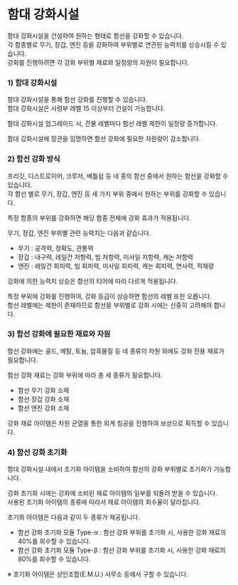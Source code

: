 # 함대 강화시설

함대 강화시설을 건설하여 원하는 형태로 함선을 강화할 수 있습니다.<br>
각 함종별로 무기, 장갑, 엔진 등을 강화하여 부위별로 연관된 능력치를 상승시킬 수 있습니다.<br>
강화를 진행하려면 각 강화 부위별 재료와 일정량의 자원이 필요합니다.
<br>

### 1) 함대 강화시설

함대 강화시설을 통해 함선 강화를 진행할 수 있습니다.<br>
함대 강화시설은 사령부 레벨 15 이상부터 건설이 가능합니다.

함대 강화시설 업그레이드 시, 건물 레벨마다 함선 레벨 제한이 일정량 증가합니다.

함대 강화시설에 장관을 임명하면 함선 강화에 필요한 자원량이 감소합니다.
<br>

### 2) 함선 강화 방식

프리깃, 디스트로이어, 크루저, 배틀쉽 등 네 종의 함선 중에서 원하는 함선을 강화할 수 있습니다.<br>
각 함선 별로 무기, 장갑, 엔진 등 세 가지 부위 중에서 원하는 부위를 강화할 수 있습니다.

특정 함종의 부위를 강화하면 해당 함종 전체에 강화 효과가 적용됩니다.

무기, 장갑, 엔진 부위별 관련 능력치는 다음과 같습니다.<br>
- 무기 : 공격력, 정확도, 관통력
- 장갑 : 내구력, 레일건 저항력, 빔 저항력, 미사일 저항력, 캐논 저항력
- 엔진 : 레일건 회피력, 빔 회피력, 미사일 회피력, 캐논 회피력, 연사력, 적재량

강화에 의한 능력치 상승은 함선의 티어에 따라 다르게 적용됩니다.

특정 부위에 강화를 진행하여, 강화 등급이 상승하면 함선의 레벨 또한 오릅니다.<br>
함선 레벨에는 제한이 존재하므로 함선을 부위별로 강화 시에는 신중히 고려해야 합니다.
<br>

### 3) 함선 강화에 필요한 재료와 자원

함선 강화에는 골드, 메탈, 토늄, 암흑물질 등 네 종류의 자원 외에도 강화 전용 재료가 필요합니다.

함선 강화 재료는 강화 부위에 따라 총 세 종류가 필요합니다.
- 함선 무기 강화 소재
- 함선 장갑 강화 소재
- 함선 엔진 강화 소재

강화 재료 아이템은 차원 균열을 통한 외계 침공을 진행하여 보상으로 획득할 수 있습니다.
<br>

### 4) 함선 강화 초기화

함대 강화시설 내에서 초기화 아이템을 소비하여 함선의 강화 부위별로 초기화가 가능합니다.

강화 초기화 시에는 강화에 소비된 재료 아이템의 일부를 되돌려 받을 수 있습니다.<br>
사용된 초기화 아이템의 종류에 따라서 재료 아이템의 회수율이 달라집니다.

초기화 아이템은 다음과 같이 두 종류가 제공됩니다.<br>
- 함선 강화 초기화 모듈 Type-α : 함선 강화 부위를 초기화 시, 사용한 강화 재료의 40%를 회수할 수 있습니다.
- 함선 강화 초기화 모듈 Type-β : 함선 강화 부위를 초기화 시, 사용한 강화 재료의 80%를 회수할 수 있습니다.

※ 초기화 아이템은 상인조합(E.M.U.) 사무소 등에서 구할 수 있습니다.


